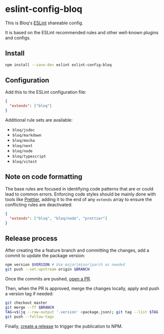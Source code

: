 # eslint-config-bloq

This is Bloq's [ESLint](https://eslint.org) shareable config.

It is based on the ESLint recommended rules and other well-known plugins and configs.

## Install

```sh
npm install --save-dev eslint eslint-config-bloq
```

## Configuration

Add this to the ESLint configuration file:

```json
{
  "extends": ["bloq"]
}
```

Additional rule sets are available:

- `bloq/jsdoc`
- `bloq/markdown`
- `bloq/mocha`
- `bloq/next`
- `bloq/node`
- `bloq/typescript`
- `bloq/vitest`

## Note on code formatting

The base rules are focused in identifying code patterns that are or could lead to common errors.
Enforcing code styles should be mainly done with tools like [Prettier](https://prettier.io), adding it to the end of any `extends` array to ensure the conflicting rules are deactivated:

```json
{
  "extends": ["bloq", "bloq/node", "prettier"]
}
```

## Release process

After creating the a feature branch and committing the changes, add a commit to update the package version:

```sh
npm version $VERSION # Use major|minor|parch as needed
git push --set-upstream origin $BRANCH
```

Once the commits are pushed, [open a PR](https://github.com/bloq/eslint-config-bloq/pulls).

Then, when the PR is approved, merge the changes locally, apply and push a version tag if needed:

```sh
git checkout master
git merge --ff $BRANCH
TAG=v$(jq --raw-output '.version' <package.json); git tag --list $TAG | grep --quiet "^$TAG$" || git tag --sign --message="" $TAG
git push --follow-tags
```

Finally, [create a release](https://github.com/bloq/eslint-config-bloq/releases) to trigger the publication to NPM.
